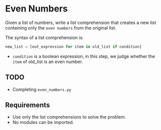 # Even Numbers

Given a list of numbers, write a list comprehension that creates a new list containing only the `even numbers` from the original list.

The syntax of a list comprehension is:

```python
new_list = [out_expression for item in old_list if condition]
```

- `condition` is a boolean expression, in this step, we judge whether the `item` of old_list is an even number.

## TODO

- Completing `even_numbers.py`

## Requirements

- Use only the list comprehensions to solve the problem.
- No modules can be imported.
